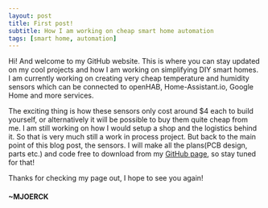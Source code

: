 ```yaml
---
layout: post
title: First post!
subtitle: How I am working on cheap smart home automation
tags: [smart home, automation]
---
```


Hi! And welcome to my GitHub website. This is where you can stay updated on my cool projects and how I am working on simplifying DIY smart homes.
I am currently working on creating very cheap temperature and humidity sensors which can be connected to openHAB, Home-Assistant.io, Google Home and more services.

The exciting thing is how these sensors only cost around $4 each to build yourself, or alternatively it will be possible to buy them quite cheap from me. I am still working on how I would setup a shop and the logistics behind it. So that is very much still a work in process project.
But back to the main point of this blog post, the sensors. I will make all the plans(PCB design, parts etc.) and code free to download from my [GitHub page](https://github.com/mjoerck), so stay tuned for that!

Thanks for checking my page out, I hope to see you again!

#### ~MJOERCK
